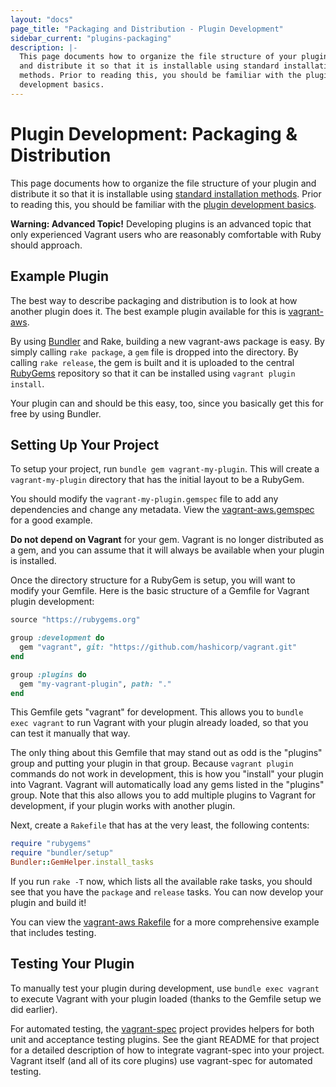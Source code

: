 ```yaml
---
layout: "docs"
page_title: "Packaging and Distribution - Plugin Development"
sidebar_current: "plugins-packaging"
description: |-
  This page documents how to organize the file structure of your plugin
  and distribute it so that it is installable using standard installation
  methods. Prior to reading this, you should be familiar with the plugin
  development basics.
---
```


# Plugin Development: Packaging & Distribution

This page documents how to organize the file structure of your plugin
and distribute it so that it is installable using
[standard installation methods](/docs/plugins/usage.html).
Prior to reading this, you should be familiar
with the [plugin development basics](/docs/plugins/development-basics.html).

<div class="alert alert-warning">
  <strong>Warning: Advanced Topic!</strong> Developing plugins is an
  advanced topic that only experienced Vagrant users who are reasonably
  comfortable with Ruby should approach.
</div>

## Example Plugin

The best way to describe packaging and distribution is to look at
how another plugin does it. The best example plugin available for this
is [vagrant-aws](https://github.com/mitchellh/vagrant-aws).

By using [Bundler](http://bundler.io) and Rake, building a new
vagrant-aws package is easy. By simply calling `rake package`, a
`gem` file is dropped into the directory. By calling `rake release`,
the gem is built and it is uploaded to the central [RubyGems](https://rubygems.org)
repository so that it can be installed using `vagrant plugin install`.

Your plugin can and should be this easy, too, since you basically
get this for free by using Bundler.

## Setting Up Your Project

To setup your project, run `bundle gem vagrant-my-plugin`. This will create a
`vagrant-my-plugin` directory that has the initial layout to be a RubyGem.

You should modify the `vagrant-my-plugin.gemspec` file to add any
dependencies and change any metadata. View the [vagrant-aws.gemspec](https://github.com/mitchellh/vagrant-aws/blob/master/vagrant-aws.gemspec)
for a good example.

<div class="alert alert-warning">
  <p>
    <strong>Do not depend on Vagrant</strong> for your gem. Vagrant
    is no longer distributed as a gem, and you can assume that it will
    always be available when your plugin is installed.
  </p>
</div>

Once the directory structure for a RubyGem is setup, you will want
to modify your Gemfile. Here is the basic structure of a Gemfile for
Vagrant plugin development:

```ruby
source "https://rubygems.org"

group :development do
  gem "vagrant", git: "https://github.com/hashicorp/vagrant.git"
end

group :plugins do
  gem "my-vagrant-plugin", path: "."
end
```

This Gemfile gets "vagrant" for development. This allows you to
`bundle exec vagrant` to run Vagrant with your plugin already loaded,
so that you can test it manually that way.

The only thing about this Gemfile that may stand out as odd is the
"plugins" group and putting your plugin in that group. Because
`vagrant plugin` commands do not work in development, this is how
you "install" your plugin into Vagrant. Vagrant will automatically
load any gems listed in the "plugins" group. Note that this also
allows you to add multiple plugins to Vagrant for development, if
your plugin works with another plugin.

Next, create a `Rakefile` that has at the very least, the following
contents:

```ruby
require "rubygems"
require "bundler/setup"
Bundler::GemHelper.install_tasks
```

If you run `rake -T` now, which lists all the available rake tasks,
you should see that you have the `package` and `release` tasks. You
can now develop your plugin and build it!

You can view the [vagrant-aws Rakefile](https://github.com/mitchellh/vagrant-aws/blob/master/Rakefile)
for a more comprehensive example that includes testing.

## Testing Your Plugin

To manually test your plugin during development, use
`bundle exec vagrant` to execute Vagrant with your plugin loaded
(thanks to the Gemfile setup we did earlier).

For automated testing, the
[vagrant-spec](https://github.com/hashicorp/vagrant-spec)
project provides helpers for both unit and acceptance testing
plugins. See the giant README for that project for a detailed
description of how to integrate vagrant-spec into your project.
Vagrant itself (and all of its core plugins) use vagrant-spec
for automated testing.
